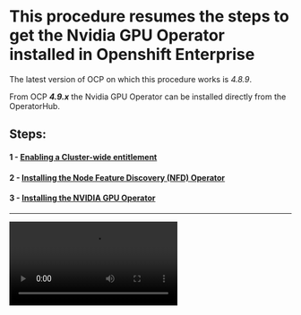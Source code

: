 # This procedure resumes the steps to get the Nvidia GPU Operator installed in Openshift Enterprise

The latest version of OCP on which this procedure works is _4.8.9_.

From OCP _**4.9.x**_  the Nvidia GPU Operator can be installed directly from the OperatorHub.


## Steps:

#### 1 - [Enabling a Cluster-wide entitlement](https://docs.nvidia.com/datacenter/cloud-native/gpu-operator/openshift/cluster-entitlement.html#cluster-entitlement)

#### 2 - [Installing the Node Feature Discovery (NFD) Operator](https://docs.nvidia.com/datacenter/cloud-native/gpu-operator/openshift/install-nfd.html#install-nfd)

#### 3 - [Installing the NVIDIA GPU Operator](https://docs.nvidia.com/datacenter/cloud-native/gpu-operator/openshift/install-gpu-ocp.html)

---

![Installation Procedure](media/nvidia-operator-install.mp4)
